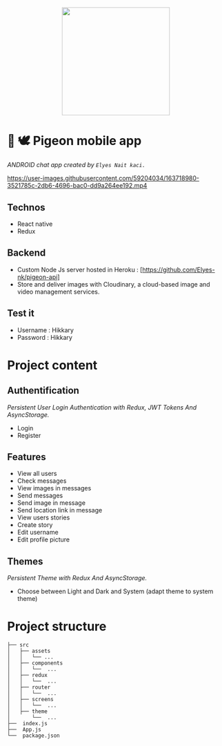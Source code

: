 <h1 align="center">
    <img height="250" src="https://cdn-icons-png.flaticon.com/512/134/134914.png">
</h1>

# 📝 🕊 Pigeon mobile app
*ANDROID chat app created by `Elyes Nait kaci.`*

https://user-images.githubusercontent.com/59204034/163718980-3521785c-2db6-4696-bac0-dd9a264ee192.mp4



## Technos
- React native
- Redux

## Backend
- Custom Node Js server hosted in Heroku : [https://github.com/Elyes-nk/pigeon-api]
- Store and deliver images with Cloudinary, a cloud-based image and video management services.

## Test it
- Username : Hikkary
- Password : Hikkary

# Project content

## Authentification 
*Persistent User Login Authentication with Redux, JWT Tokens And AsyncStorage.*
- Login
- Register

## Features 
- View all users
- Check messages
- View images in messages
- Send messages
- Send image in message
- Send location link in message 
- View users stories
- Create story
- Edit username
- Edit profile picture

## Themes 
*Persistent Theme with Redux And AsyncStorage.*
- Choose between Light and Dark and System (adapt theme to system theme)


# Project structure

```shell
├── src
│   ├── assets
│   │   └── ...
│   ├── components
│   │   └──  ...
│   ├── redux
│   │   └──  ...  
│   ├── router
│   │   └──  ...
│   ├── screens
│   │   └──  ...
│   ├── theme
│       └──  ...
├──  index.js
├──  App.js
└──  package.json
```
